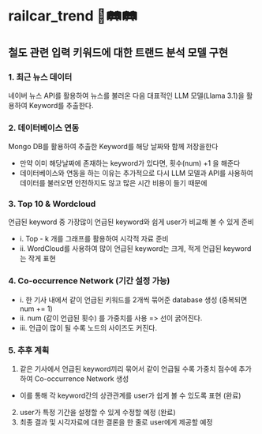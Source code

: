 # railcar_trend 🚂🛤️🛤️
## 철도 관련 입력 키워드에 대한 트랜드 분석 모델 구현
### 1. 최근 뉴스 데이터
네이버 뉴스 API를 활용하여 뉴스를 불러온 다음 대표적인 LLM 모델(Llama 3.1)을 활용하여 Keyword를 추출한다.
### 2. 데이터베이스 연동
Mongo DB를 활용하여 추출한 Keyword를 해당 날짜와 함께 저장을한다
- 만약 이미 해당날짜에 존재하는 keyword가 있다면, 횟수(num) +1 을 해준다
- 데이터베이스와 연동을 하는 이유는 추가적으로 다시 LLM 모델과 API를 사용하여 데이터를 불러오면 안전하지도 않고 많은 시간 비용이 들기 때문에
### 3. Top 10 & Wordcloud
언급된 keyword 중 가장많이 언급된 keyword와 쉽게 user가 비교해 볼 수 있게 준비
- i. Top - k 개를 그래프를 활용하여 시각적 자료 준비
- ii. WordCloud를 사용하여 많이 언급된 keyword는 크게, 적게 언급된 keyword는 작게 표현

### 4. Co-occurrence Network (기간 설정 가능)
- i. 한 기사 내에서 같이 언급된 키워드를 2개씩 묶어준 database 생성 (중복되면 num += 1)
- ii. num (같이 언급된 횟수) 를 가중치를 사용 => 선이 굵어진다.
- iii. 언급이 많이 될 수록 노드의 사이즈도 커진다.

### 5. 추후 계획
1. 같은 기사에서 언급된 keyword끼리 묶어서 같이 언급될 수록 가중치 점수에 추가하여 Co-occurrence Network 생성
- 이를 통해 각 keyword간의 상관관계를 user가 쉽게 볼 수 있도록 표현 (완료)
2. user가 특정 기간을 설정할 수 있게 수정할 예정 (완료)
3. 최종 결과 및 시각자료에 대한 결론을 한 줄로 user에게 제공할 예정
